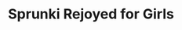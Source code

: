 ---
slug: sprunki-rejoyed-for-girls
title: Sprunki Rejoyed for Girls
description: "Sprunki Rejoyed for Girls is an exciting online game. Play for free directly in your browser!"
icon: /images/popular_mods/Sprunki Rejoyed for Girls.png
url: https://wowtbc.net/sprunkin/rejoyed-for-girls/index.html
previewImage: /images/popular_mods/Sprunki Rejoyed for Girls.png
type: popular mods

# SEO配置
seo:
  title: "Sprunki Rejoyed for Girls - Play Free Online Game | Fun Browser Games"
  description: "Sprunki Rejoyed for Girls - Play this fun online game for free in your browser. No download required!"
  ogImage: "/images/popular_mods/Sprunki Rejoyed for Girls.png"
  keywords: "sprunki-rejoyed-for-girls, online game, browser game, free game, popular mods game, play online"

videoUrls:
  - https://www.youtube.com/embed/example1
  - https://www.youtube.com/embed/example2

whyPlay:
  title: "Why Play Sprunki Rejoyed for Girls?"
  items:
    - "Immersive Gameplay: Sprunki Rejoyed for Girls offers an engaging and immersive gaming experience that will keep you entertained for hours"
    - "Challenging Levels: Test your skills with increasingly difficult challenges and obstacles"
    - "Beautiful Graphics: Enjoy stunning visuals and smooth animations that bring the game world to life"
    - "Regular Updates: New content and features are added regularly to keep the game fresh and exciting"
    - "Free to Play: Experience all the fun without spending a penny"
    - "Community Features: Connect with other players, share strategies, and compete for high scores"
    - "Cross-Platform: Play on any device with a web browser, no downloads required"

features:
  title: "Key Features of Sprunki Rejoyed for Girls"
  image: "/images/popular_mods/Sprunki Rejoyed for Girls.png"
  items:
    - "Intuitive Controls: Easy to learn controls make Sprunki Rejoyed for Girls accessible for players of all skill levels"
    - "Multiple Game Modes: Enjoy various gameplay options that provide different challenges and experiences"
    - "Character Customization: Personalize your gaming experience with unique characters and items"
    - "Achievement System: Complete special tasks to earn rewards and recognition"
    - "Leaderboards: Compete with players worldwide and see who can achieve the highest scores"

characteristics:
  title: "Game Characteristics"
  image: "/images/popular_mods/Sprunki Rejoyed for Girls.png"
  items:
    - "Genre: Popular mods game with elements of strategy and skill"
    - "Difficulty: Suitable for both casual gamers and those seeking a challenge"
    - "Play Time: Quick sessions or extended gameplay, depending on your preference"
    - "Art Style: Vibrant and engaging visuals that enhance the gaming experience"
    - "Sound Design: Immersive audio that complements the gameplay perfectly"

info: "Sprunki Rejoyed for Girls is an exciting online game that offers players a unique and engaging gaming experience. With its intuitive controls, stunning visuals, and challenging gameplay, Sprunki Rejoyed for Girls provides hours of entertainment for players of all ages and skill levels. Whether you're looking for a quick gaming session during a break or an extended play session, Sprunki Rejoyed for Girls delivers an immersive experience that will keep you coming back for more. The game features multiple levels of increasing difficulty, ensuring that players are constantly challenged as they progress. With regular updates adding new content and features, Sprunki Rejoyed for Girls remains fresh and exciting, providing endless entertainment options for its growing community of players."

howToPlayIntro: "Welcome to Sprunki Rejoyed for Girls! This guide will walk you through the basics and help you master the game. Whether you're a beginner or looking to improve your skills, these tips and instructions will enhance your gaming experience."

howToPlaySteps:
  - title: "Getting Started"
    description: "Begin your Sprunki Rejoyed for Girls adventure by familiarizing yourself with the controls. Use your keyboard or mouse to navigate through the game interface. The tutorial will guide you through the basic mechanics and help you understand the objectives."
  - title: "Understanding the Objectives"
    description: "In Sprunki Rejoyed for Girls, your main goal is to progress through levels by completing specific objectives. Each level presents unique challenges that require different strategies and approaches."
  - title: "Mastering the Controls"
    description: "Practice using the controls to improve your precision and reaction time. Sprunki Rejoyed for Girls requires quick reflexes and strategic thinking to overcome obstacles and defeat opponents."
  - title: "Utilizing Power-ups"
    description: "Collect power-ups throughout the game to enhance your abilities and overcome difficult challenges. Each power-up offers unique advantages that can be crucial for success."
  - title: "Developing Strategies"
    description: "As you progress in Sprunki Rejoyed for Girls, develop effective strategies for different scenarios. Analyze patterns, anticipate challenges, and adapt your approach to maximize your performance."

faq:
  title: "Frequently Asked Questions about Sprunki Rejoyed for Girls"
  items:
    - question: "Is Sprunki Rejoyed for Girls free to play?"
      answer: "Yes, Sprunki Rejoyed for Girls is completely free to play directly in your web browser. No downloads or purchases are required to enjoy the full game experience."
    - question: "Can I play Sprunki Rejoyed for Girls on mobile devices?"
      answer: "Yes, Sprunki Rejoyed for Girls is optimized for both desktop and mobile play. You can enjoy the game on any device with a web browser and internet connection."
    - question: "Are there any in-game purchases?"
      answer: "While Sprunki Rejoyed for Girls is free to play, there may be optional in-game purchases available for cosmetic items or additional features that don't affect core gameplay."
    - question: "How often is Sprunki Rejoyed for Girls updated?"
      answer: "The developers regularly update Sprunki Rejoyed for Girls with new content, features, and improvements based on player feedback and game performance."
    - question: "Can I play Sprunki Rejoyed for Girls offline?"
      answer: "Currently, Sprunki Rejoyed for Girls requires an internet connection to play as it's a browser-based online game."
    - question: "Is Sprunki Rejoyed for Girls suitable for children?"
      answer: "Yes, Sprunki Rejoyed for Girls is designed to be family-friendly and suitable for players of all ages."
    - question: "How do I report bugs or issues?"
      answer: "If you encounter any problems while playing Sprunki Rejoyed for Girls, you can report them through the game's support page or contact the developers directly through their website."
    - question: "Still Have Questions?"
      answer: "If you have additional questions about Sprunki Rejoyed for Girls that aren't covered in this FAQ, please visit our support center or contact our customer service team for assistance."
---